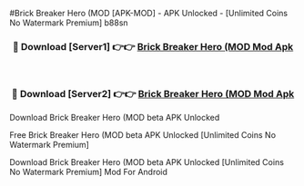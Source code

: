 #Brick Breaker Hero (MOD [APK-MOD] - APK Unlocked - [Unlimited Coins No Watermark Premium] b88sn



<div align="center">

<h3>🔴 Download [Server1] 👉👉 <a href="https://momento.my/?title=Brick_Breaker_Hero_(MOD">Brick Breaker Hero (MOD Mod Apk</a></h3><br>

<h3>🔴 Download [Server2] 👉👉 <a href="https://momento.my/?title=Brick_Breaker_Hero_(MOD">Brick Breaker Hero (MOD Mod Apk</a></h3>
</div>



Download Brick Breaker Hero (MOD beta APK Unlocked

Free Brick Breaker Hero (MOD beta APK Unlocked [Unlimited Coins No Watermark Premium]

Download Brick Breaker Hero (MOD beta APK Unlocked [Unlimited Coins No Watermark Premium] Mod For Android
